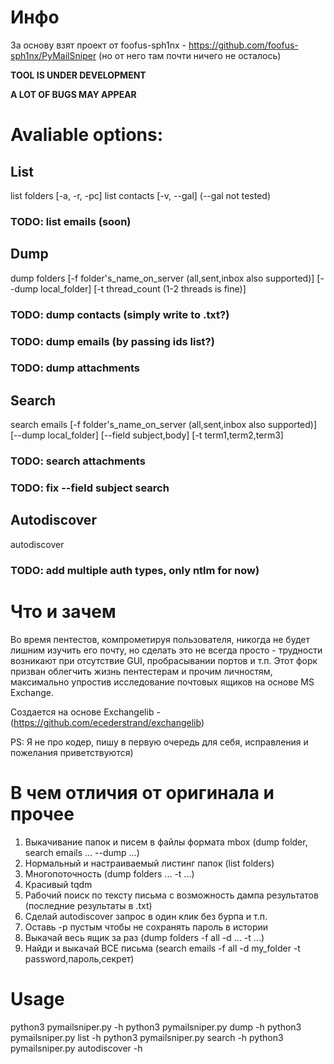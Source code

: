 # Инфо

За основу взят проект от foofus-sph1nx - https://github.com/foofus-sph1nx/PyMailSniper (но от него там почти ничего не осталось)

**TOOL IS UNDER DEVELOPMENT**

**A LOT OF BUGS MAY APPEAR**

# Avaliable options:
## List 
list folders [-a, -r, -pc]
list contacts [-v, --gal] (--gal not tested)
### TODO: list emails (soon)

## Dump
dump folders [-f folder's_name_on_server (all,sent,inbox also supported)] [--dump local_folder] [-t thread_count (1-2 threads is fine)] 
### TODO: dump contacts (simply write to .txt?)
### TODO: dump emails (by passing ids list?) 
### TODO: dump attachments

## Search
search emails [-f folder's_name_on_server (all,sent,inbox also supported)] [--dump local_folder] [--field subject,body] [-t term1,term2,term3]
### TODO: search attachments
### TODO: fix --field subject search

## Autodiscover
autodiscover 
### TODO: add multiple auth types, only ntlm for now)

# Что и зачем

Во время пентестов, компрометируя пользователя, никогда не будет лишним изучить его почту, 
но сделать это не всегда просто - трудности возникают при отсутствие GUI, пробрасывании портов и т.п.
Этот форк призван облегчить жизнь пентестерам и прочим личностям, максимально упростив исследование почтовых ящиков на основе MS Exchange.

Создается на основе Exchangelib - (https://github.com/ecederstrand/exchangelib)


PS:
Я не про кодер, пишу в первую очередь для себя, исправления и пожелания приветствуются)

# В чем отличия от оригинала и прочее
1) Выкачивание папок и писем в файлы формата mbox (dump folder, search emails ... --dump ...)
2) Нормальный и настраиваемый листинг папок (list folders)
3) Многопоточность (dump folders ... -t ...)
4) Красивый tqdm
5) Рабочий поиск по тексту письма с возможность дампа результатов (последние результаты в .txt)
6) Сделай autodiscover запрос в один клик без бурпа и т.п.
7) Оставь -p пустым чтобы не сохранять пароль в истории
8) Выкачай весь ящик за раз (dump folders -f all -d ... -t ...)
9) Найди и выкачай ВСЕ письма (search emails -f all -d my_folder -t password,пароль,секрет)

# Usage

python3 pymailsniper.py -h
python3 pymailsniper.py dump -h
python3 pymailsniper.py list -h
python3 pymailsniper.py search -h
python3 pymailsniper.py autodiscover -h


